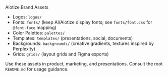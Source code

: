 Aiotize Brand Assets

- Logos: `logos/`
- Fonts: `fonts/` (keep AI/Aiotize display fonts; see `fonts/font.css` for `@font-face` mapping)
- Color Palettes: `palettes/`
- Templates: `templates/` (presentations, social, documents)
- Backgrounds: `backgrounds/` (creative gradients, textures inspired by Perplexity)
- Grids: `grids/` (layout grids and Figma exports)

Use these assets in product, marketing, and presentations. Consult the root `README.md` for usage guidance.
